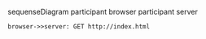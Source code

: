 sequenseDiagram
    participant browser
    participant server

    browser->>server: GET http://index.html